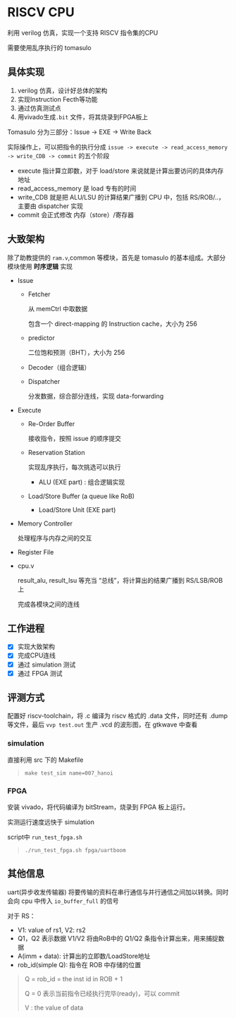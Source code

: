 # RISCV CPU

利用 verilog 仿真，实现一个支持 RISCV 指令集的CPU

需要使用乱序执行的 tomasulo

## 具体实现

1. verilog 仿真，设计好总体的架构
2. 实现Instruction Fecth等功能
3. 通过仿真测试点
4. 用vivado生成`.bit` 文件，将其烧录到FPGA板上

Tomasulo 分为三部分：Issue -> EXE -> Write Back

实际操作上，可以把指令的执行分成  `issue -> execute -> read_access_memory -> write_CDB -> commit` 的五个阶段

- execute 指计算立即数，对于 load/store 来说就是计算出要访问的具体内存地址
- read_access_memory 是 load 专有的时间
- write_CDB 就是把 ALU/LSU 的计算结果广播到 CPU 中，包括 RS/ROB/..，主要由 dispatcher 实现
- commit 会正式修改 内存（store）/寄存器

## 大致架构

除了助教提供的 `ram.v`,common 等模块，首先是 tomasulo 的基本组成。大部分模块使用 **时序逻辑** 实现

- Issue
  - Fetcher

    从 memCtrl 中取数据
      
    包含一个 direct-mapping 的 Instruction cache，大小为 256
  - predictor
  
    二位饱和预测（BHT），大小为 256
  - Decoder（组合逻辑）
  - Dispatcher
  
    分发数据，综合部分连线，实现 data-forwarding
- Execute
  - Re-Order Buffer

    接收指令，按照 issue 的顺序提交
  - Reservation Station

    实现乱序执行，每次挑选可以执行
    - ALU (EXE part) : 组合逻辑实现
  - Load/Store Buffer (a queue like RoB)
    - Load/Store Unit (EXE part)

- Memory Controller

  处理程序与内存之间的交互

- Register File

- cpu.v

  result_alu, result_lsu 等充当 “总线”，将计算出的结果广播到 RS/LSB/ROB 上

  完成各模块之间的连线

## 工作进程

- [x] 实现大致架构
- [x] 完成CPU连线
- [x] 通过 simulation 测试
- [x] 通过 FPGA 测试

## 评测方式

配置好 riscv-toolchain，将 .c 编译为 riscv 格式的 .data 文件，同时还有 .dump 等文件，最后 `vvp test.out` 生产 .vcd 的波形图，在 gtkwave 中查看

### simulation

直接利用 src 下的 Makefile

> `make test_sim name=007_hanoi`

### FPGA

安装 vivado，将代码编译为 bitStream，烧录到 FPGA 板上运行。

实测运行速度远快于 simulation

script中 `run_test_fpga.sh`

> `./run_test_fpga.sh fpga/uartboom`

## 其他信息

uart(异步收发传输器) 将要传输的资料在串行通信与并行通信之间加以转换。同时会向 cpu 中传入 `io_buffer_full` 的信号

对于 RS：

- V1: value of rs1, V2: rs2
- Q1，Q2 表示数据 V1/V2 将由RoB中的 Q1/Q2 条指令计算出来，用来捕捉数据
- A(imm + data): 计算出的立即数/LoadStore地址
- rob_id(simple Q): 指令在 ROB 中存储的位置


> Q = rob_id = the inst id in ROB + 1
> 
> Q = 0 表示当前指令已经执行完毕(ready)，可以 commit
> 
> V : the value of data
